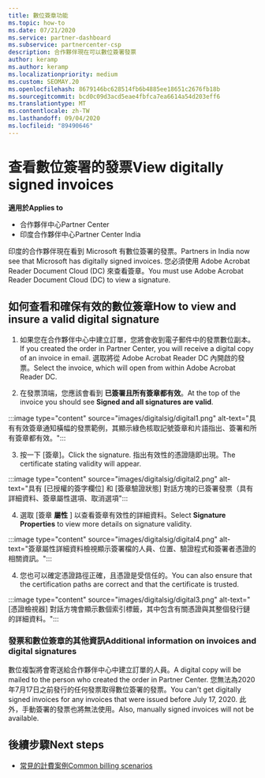 ```yaml
---
title: 數位簽章功能
ms.topic: how-to
ms.date: 07/21/2020
ms.service: partner-dashboard
ms.subservice: partnercenter-csp
description: 合作夥伴現在可以數位簽署發票
author: keramp
ms.author: keramp
ms.localizationpriority: medium
ms.custom: SEOMAY.20
ms.openlocfilehash: 8679146bc628514fb6b4885ee18651c2676fb18b
ms.sourcegitcommit: bcd0c09d3acd5eae4fbfca7ea6614a54d203eff6
ms.translationtype: MT
ms.contentlocale: zh-TW
ms.lasthandoff: 09/04/2020
ms.locfileid: "89490646"
---
```

# <a name="view-digitally-signed-invoices"></a><span data-ttu-id="b4077-103">查看數位簽署的發票</span><span class="sxs-lookup"><span data-stu-id="b4077-103">View digitally signed invoices</span></span>

<span data-ttu-id="b4077-104">**適用於**</span><span class="sxs-lookup"><span data-stu-id="b4077-104">**Applies to**</span></span>

- <span data-ttu-id="b4077-105">合作夥伴中心</span><span class="sxs-lookup"><span data-stu-id="b4077-105">Partner Center</span></span>
- <span data-ttu-id="b4077-106">印度合作夥伴中心</span><span class="sxs-lookup"><span data-stu-id="b4077-106">Partner Center India</span></span>


<span data-ttu-id="b4077-107">印度的合作夥伴現在看到 Microsoft 有數位簽署的發票。</span><span class="sxs-lookup"><span data-stu-id="b4077-107">Partners in India now see that Microsoft has digitally signed invoices.</span></span> <span data-ttu-id="b4077-108">您必須使用 Adobe Acrobat Reader Document Cloud (DC) 來查看簽章。</span><span class="sxs-lookup"><span data-stu-id="b4077-108">You must use Adobe Acrobat Reader Document Cloud (DC) to view a signature.</span></span>

## <a name="how-to-view-and-insure-a-valid-digital-signature"></a><span data-ttu-id="b4077-109">如何查看和確保有效的數位簽章</span><span class="sxs-lookup"><span data-stu-id="b4077-109">How to view and insure a valid digital signature</span></span>


1. <span data-ttu-id="b4077-110">如果您在合作夥伴中心中建立訂單，您將會收到電子郵件中的發票數位副本。</span><span class="sxs-lookup"><span data-stu-id="b4077-110">If you created the order in Partner Center, you will receive a digital copy of an invoice in email.</span></span> <span data-ttu-id="b4077-111">選取將從 Adobe Acrobat Reader DC 內開啟的發票。</span><span class="sxs-lookup"><span data-stu-id="b4077-111">Select the invoice, which will open from within Adobe Acrobat Reader DC.</span></span>


2. <span data-ttu-id="b4077-112">在發票頂端，您應該會看到 **已簽署且所有簽章都有效**。</span><span class="sxs-lookup"><span data-stu-id="b4077-112">At the top of the invoice you should see **Signed and all signatures are valid**.</span></span>
 
 :::image type="content" source="images/digitalsig/digital1.png" alt-text="具有有效簽章通知橫幅的發票範例，其顯示綠色核取記號簽章和片語指出、簽署和所有簽章都有效。":::

3. <span data-ttu-id="b4077-114">按一下 [簽章]。</span><span class="sxs-lookup"><span data-stu-id="b4077-114">Click the signature.</span></span> <span data-ttu-id="b4077-115">指出有效性的憑證隨即出現。</span><span class="sxs-lookup"><span data-stu-id="b4077-115">The certificate stating validity will appear.</span></span>

:::image type="content" source="images/digitalsig/digital2.png" alt-text="具有 [已授權的簽字欄位] 和 [簽章驗證狀態] 對話方塊的已簽署發票（具有詳細資料、簽章屬性選項、取消選項"::: 

4. <span data-ttu-id="b4077-117">選取 [簽章 **屬性** ] 以查看簽章有效性的詳細資料。</span><span class="sxs-lookup"><span data-stu-id="b4077-117">Select **Signature Properties** to view more details on signature validity.</span></span>

:::image type="content" source="images/digitalsig/digital4.png" alt-text="簽章屬性詳細資料檢視顯示簽署檔的人員、位置、驗證程式和簽署者憑證的相關資訊。"::: 

4. <span data-ttu-id="b4077-119">您也可以確定憑證路徑正確，且憑證是受信任的。</span><span class="sxs-lookup"><span data-stu-id="b4077-119">You can also ensure that the certification paths are correct and that the certificate is trusted.</span></span>

 :::image type="content" source="images/digitalsig/digital3.png" alt-text="[憑證檢視器] 對話方塊會顯示數個索引標籤，其中包含有關憑證與其整個發行鏈的詳細資料。":::

### <a name="additional-information-on-invoices-and-digital-signatures"></a><span data-ttu-id="b4077-121">發票和數位簽章的其他資訊</span><span class="sxs-lookup"><span data-stu-id="b4077-121">Additional information on invoices and digital signatures</span></span>

<span data-ttu-id="b4077-122">數位複製將會寄送給合作夥伴中心中建立訂單的人員。</span><span class="sxs-lookup"><span data-stu-id="b4077-122">A digital copy will be mailed to the person who created the order in Partner Center.</span></span> <span data-ttu-id="b4077-123">您無法為2020年7月17日之前發行的任何發票取得數位簽署的發票。</span><span class="sxs-lookup"><span data-stu-id="b4077-123">You can't get digitally signed invoices for any invoices that were issued before July 17, 2020.</span></span> <span data-ttu-id="b4077-124">此外，手動簽署的發票也將無法使用。</span><span class="sxs-lookup"><span data-stu-id="b4077-124">Also, manually signed invoices will not be available.</span></span>

## <a name="next-steps"></a><span data-ttu-id="b4077-125">後續步驟</span><span class="sxs-lookup"><span data-stu-id="b4077-125">Next steps</span></span>

- [<span data-ttu-id="b4077-126">常見的計費案例</span><span class="sxs-lookup"><span data-stu-id="b4077-126">Common billing scenarios</span></span>](common-billing-scenarios.md)